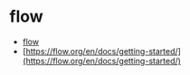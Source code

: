 # flow

- [flow](https://flow.org/en/)
- [https://flow.org/en/docs/getting-started/](https://flow.org/en/docs/getting-started/)

